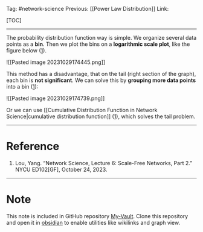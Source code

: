 Tag: #network-science 
Previous: [[Power Law Distribution]]
Link: 

[TOC]

---

The probability distribution function way is simple. We organize several data points as a **bin**. Then we plot the bins on a **logarithmic scale plot**, like the figure below (<u>1</u>).

![[Pasted image 20231029174445.png]]

This method has a disadvantage, that on the tail (right section of the graph), each bin is **not significant**. We can solve this by **grouping more data points** into a bin (<u>1</u>):

![[Pasted image 20231029174739.png]]

Or we can use [[Cumulative Distribution Function in Network Science|cumulative distribution function]] (<u>1</u>), which solves the tail problem.

---

# Reference

1. Lou, Yang. “Network Science, Lecture 6: Scale-Free Networks, Part 2.” NYCU ED102[GF], October 24, 2023.

---

# Note

This note is included in GitHub repository [My-Vault](https://github.com/LittleD3092/My-Vault.git). Clone this repository and open it in [obsidian](https://obsidian.md/) to enable utilities like wikilinks and graph view.